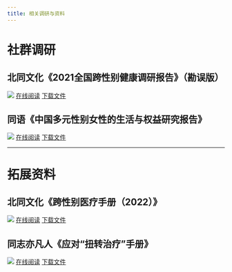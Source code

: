 ```yaml
---
title: 相关调研与资料
---
```

# 社群调研

## 北同文化《2021全国跨性别健康调研报告》（勘误版）

![](/r1.jpg)
[在线阅读](/北同文化《2021全国跨性别健康调研报告》（勘误版）.pdf)
[下载文件](https://raw.githubusercontent.com/ChisakaKanako/aboutTrans/main/docs/public/北同文化《2021全国跨性别健康调研报告》（勘误版）.pdf)  

## 同语《中国多元性别女性的生活与权益研究报告》

![](/r2.jpg)
[在线阅读](/同语《中国多元性别女性的生活与权益研究报告》.pdf)
[下载文件](https://raw.githubusercontent.com/ChisakaKanako/aboutTrans/main/docs/public/同语《中国多元性别女性的生活与权益研究报告》.pdf)  

---

# 拓展资料

## 北同文化《跨性别医疗手册（2022）》

![](/m1.jpg)
[在线阅读](/北同文化《跨性别医疗手册（2022）》.pdf)
[下载文件](https://raw.githubusercontent.com/ChisakaKanako/aboutTrans/main/docs/public/北同文化《跨性别医疗手册（2022）》.pdf)  

## 同志亦凡人《应对“扭转治疗”手册》

![](/m2.jpg)
[在线阅读](/同志亦凡人《应对“扭转治疗”手册》.pdf)
[下载文件](https://raw.githubusercontent.com/ChisakaKanako/aboutTrans/main/docs/public/同志亦凡人《应对“扭转治疗”手册》.pdf)  